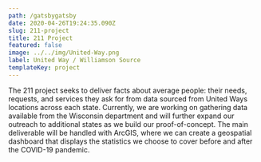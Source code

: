 ```yaml
---
path: /gatsbygatsby
date: 2020-04-26T19:24:35.090Z
slug: 211-project
title: 211 Project
featured: false
image: ../../img/United-Way.png
label: United Way / Williamson Source
templateKey: project
---
```

The 211 project seeks to deliver facts about average people: their needs, requests, and services they ask for from data sourced from United Ways locations across each state. Currently, we are working on gathering data available from the Wisconsin department and will further expand our outreach to additional states as we build our proof-of-concept. The main deliverable will be handled with ArcGIS, where we can create a geospatial dashboard that displays the statistics we choose to cover before and after the COVID-19 pandemic.